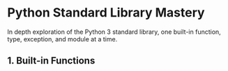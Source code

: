# Python Standard Library Mastery

In depth exploration of the Python 3 standard library, one built-in function, type, exception, and module at a time.

## 1. Built-in Functions